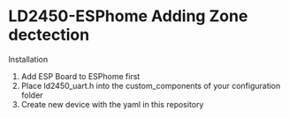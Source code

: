 # LD2450-ESPhome Adding Zone dectection

Installation

1. Add ESP Board to ESPhome first
2. Place ld2450_uart.h into the custom_components of your configuration folder
3. Create new device with the yaml in this repository
